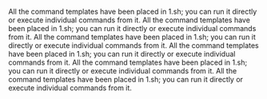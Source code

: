 All the command templates have been placed in 1.sh; you can run it directly or execute individual commands from it.
All the command templates have been placed in 1.sh; you can run it directly or execute individual commands from it.
All the command templates have been placed in 1.sh; you can run it directly or execute individual commands from it.
All the command templates have been placed in 1.sh; you can run it directly or execute individual commands from it.
All the command templates have been placed in 1.sh; you can run it directly or execute individual commands from it.
All the command templates have been placed in 1.sh; you can run it directly or execute individual commands from it.
